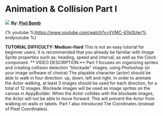 # Animation & Collision Part I

![](https://i1.wp.com/AppyBuilder.com/img/pixiibomb3.png) **By: [Pixii Bomb](http://community.appybuilder.com/t/admob-component-monetize-your-app-using-an-admob-banner-make-money/1313)**

{% youtube %}https://www.youtube.com/watch?v=VVMC-47p0Uw{% endyoutube %}

**TUTORIAL DIFFICULTY: Medium-Hard**
This is not an easy tutorial for beginner users. It is recommended that you already be familiar with Image Sprite properties such as: heading, speed and interval, as well as the Clock component. 
**
VIDEO DESCRIPTION:**
Part 1 focuses on organizing sprites and creating collision detection "blockade" images, using Photoshop (or your image software of choice) The playable character (actor) should be able to walk in four direction: up, down, left and right. In order to animate the Actor walking, at least 3 images should be used for each direction, for a total of 12 images. Blockade images will be used as image sprites on the canvas in AppyBuilder. When the Actor collides with the blockade images, the Actor will not be able to move forward. This will prevent the Actor from walking on walls or tabels. Part 1 also introduced Tile Coordinates (instead of Pixel Coordinates).


